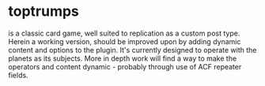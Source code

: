 # toptrumps
is a classic card game, well suited to replication as a custom post type. Herein a working version, should be improved upon by adding dynamic content and options to the plugin. It's currently designed to operate with the planets as its subjects. More in depth work will find a way to make the operators and content dynamic - probably through use of ACF repeater fields.
